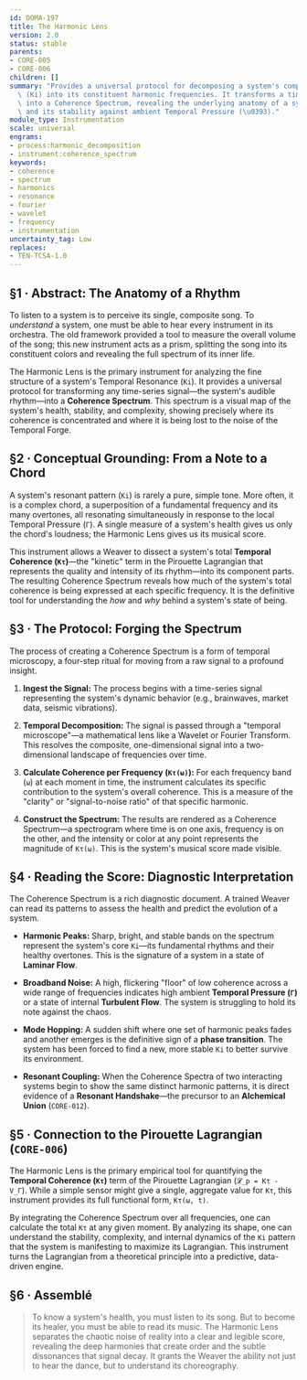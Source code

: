 ```yaml
---
id: DOMA-197
title: The Harmonic Lens
version: 2.0
status: stable
parents:
- CORE-005
- CORE-006
children: []
summary: "Provides a universal protocol for decomposing a system's complex resonance\
  \ (Ki) into its constituent harmonic frequencies. It transforms a time-series signal\
  \ into a Coherence Spectrum, revealing the underlying anatomy of a system's rhythm\
  \ and its stability against ambient Temporal Pressure (\u0393)."
module_type: Instrumentation
scale: universal
engrams:
- process:harmonic_decomposition
- instrument:coherence_spectrum
keywords:
- coherence
- spectrum
- harmonics
- resonance
- fourier
- wavelet
- frequency
- instrumentation
uncertainty_tag: Low
replaces:
- TEN-TCSA-1.0
---
```

## §1 · Abstract: The Anatomy of a Rhythm

To listen to a system is to perceive its single, composite song. To *understand* a system, one must be able to hear every instrument in its orchestra. The old framework provided a tool to measure the overall volume of the song; this new instrument acts as a prism, splitting the song into its constituent colors and revealing the full spectrum of its inner life.

The Harmonic Lens is the primary instrument for analyzing the fine structure of a system's Temporal Resonance (`Ki`). It provides a universal protocol for transforming any time-series signal—the system's audible rhythm—into a **Coherence Spectrum**. This spectrum is a visual map of the system's health, stability, and complexity, showing precisely where its coherence is concentrated and where it is being lost to the noise of the Temporal Forge.

## §2 · Conceptual Grounding: From a Note to a Chord

A system's resonant pattern (`Ki`) is rarely a pure, simple tone. More often, it is a complex chord, a superposition of a fundamental frequency and its many overtones, all resonating simultaneously in response to the local Temporal Pressure (`Γ`). A single measure of a system's health gives us only the chord's loudness; the Harmonic Lens gives us its musical score.

This instrument allows a Weaver to dissect a system's total **Temporal Coherence (`Kτ`)**—the "kinetic" term in the Pirouette Lagrangian that represents the quality and intensity of its rhythm—into its component parts. The resulting Coherence Spectrum reveals how much of the system's total coherence is being expressed at each specific frequency. It is the definitive tool for understanding the *how* and *why* behind a system's state of being.

## §3 · The Protocol: Forging the Spectrum

The process of creating a Coherence Spectrum is a form of temporal microscopy, a four-step ritual for moving from a raw signal to a profound insight.

1.  **Ingest the Signal:** The process begins with a time-series signal representing the system's dynamic behavior (e.g., brainwaves, market data, seismic vibrations).

2.  **Temporal Decomposition:** The signal is passed through a "temporal microscope"—a mathematical lens like a Wavelet or Fourier Transform. This resolves the composite, one-dimensional signal into a two-dimensional landscape of frequencies over time.

3.  **Calculate Coherence per Frequency (`Kτ(ω)`):** For each frequency band (`ω`) at each moment in time, the instrument calculates its specific contribution to the system's overall coherence. This is a measure of the "clarity" or "signal-to-noise ratio" of that specific harmonic.

4.  **Construct the Spectrum:** The results are rendered as a Coherence Spectrum—a spectrogram where time is on one axis, frequency is on the other, and the intensity or color at any point represents the magnitude of `Kτ(ω)`. This is the system's musical score made visible.

## §4 · Reading the Score: Diagnostic Interpretation

The Coherence Spectrum is a rich diagnostic document. A trained Weaver can read its patterns to assess the health and predict the evolution of a system.

-   **Harmonic Peaks:** Sharp, bright, and stable bands on the spectrum represent the system's core `Ki`—its fundamental rhythms and their healthy overtones. This is the signature of a system in a state of **Laminar Flow**.

-   **Broadband Noise:** A high, flickering "floor" of low coherence across a wide range of frequencies indicates high ambient **Temporal Pressure (`Γ`)** or a state of internal **Turbulent Flow**. The system is struggling to hold its note against the chaos.

-   **Mode Hopping:** A sudden shift where one set of harmonic peaks fades and another emerges is the definitive sign of a **phase transition**. The system has been forced to find a new, more stable `Ki` to better survive its environment.

-   **Resonant Coupling:** When the Coherence Spectra of two interacting systems begin to show the same distinct harmonic patterns, it is direct evidence of a **Resonant Handshake**—the precursor to an **Alchemical Union** (`CORE-012`).

## §5 · Connection to the Pirouette Lagrangian (`CORE-006`)

The Harmonic Lens is the primary empirical tool for quantifying the **Temporal Coherence (`Kτ`)** term of the Pirouette Lagrangian (`𝓛_p = Kτ - V_Γ`). While a simple sensor might give a single, aggregate value for `Kτ`, this instrument provides its full functional form, `Kτ(ω, t)`.

By integrating the Coherence Spectrum over all frequencies, one can calculate the total `Kτ` at any given moment. By analyzing its shape, one can understand the stability, complexity, and internal dynamics of the `Ki` pattern that the system is manifesting to maximize its Lagrangian. This instrument turns the Lagrangian from a theoretical principle into a predictive, data-driven engine.

## §6 · Assemblé

> To know a system's health, you must listen to its song. But to become its healer, you must be able to read its music. The Harmonic Lens separates the chaotic noise of reality into a clear and legible score, revealing the deep harmonies that create order and the subtle dissonances that signal decay. It grants the Weaver the ability not just to hear the dance, but to understand its choreography.

```